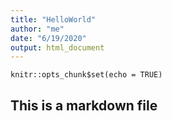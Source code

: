 ```yaml
---
title: "HelloWorld"
author: "me"
date: "6/19/2020"
output: html_document
---
```


```{r setup, include=FALSE}
knitr::opts_chunk$set(echo = TRUE)
```
## This is a markdown file

